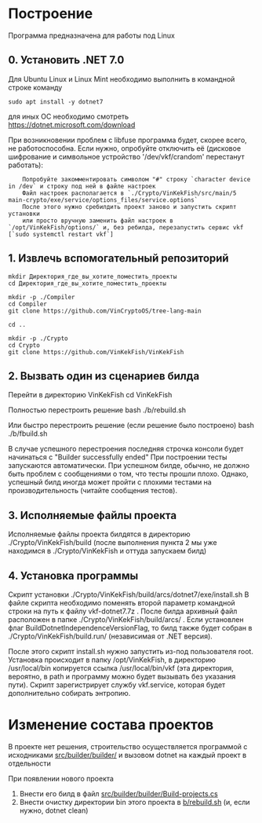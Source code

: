 # Построение

Программа предназначена для работы под Linux

## 0. Установить .NET 7.0

Для Ubuntu Linux и Linux Mint необходимо выполнить в командной строке команду
```
sudo apt install -y dotnet7
```
для иных ОС необходимо смотреть
https://dotnet.microsoft.com/download

При возникновении проблем с libfuse программа будет, скорее всего, не работоспособна. Если нужно, опробуйте отключить её (дисковое шифрование и символьное устройство '/dev/vkf/crandom' перестанут работать):
```
    Попробуйте закомментировать символом "#" строку `character device in /dev` и строку под ней в файле настроек
    Файл настроек располагается в `./Crypto/VinKekFish/src/main/5 main-crypto/exe/service/options_files/service.options`
    После этого нужно сребилдить проект заново и запустить скрипт установки
    или просто вручную заменить файл настроек в `/opt/VinKekFish/options/` и, без ребилда, перезапустить сервис vkf [`sudo systemctl restart vkf`]
```


## 1. Извлечь вспомогательный репозиторий
```
mkdir Директория_где_вы_хотите_поместить_проекты
cd Директория_где_вы_хотите_поместить_проекты

mkdir -p ./Compiler
cd Compiler
git clone https://github.com/VinCryptoOS/tree-lang-main

cd ..

mkdir -p ./Crypto
cd Crypto
git clone https://github.com/VinKekFish/VinKekFish
```

## 2. Вызвать один из сценариев билда
Перейти в директорию VinKekFish
cd VinKekFish


Полностью перестроить решение
bash ./b/rebuild.sh

Или быстро перестроить решение (если решение было построено)
bash ./b/fbuild.sh

В случае успешного перестроения последняя строчка консоли будет начинаться с
"Builder successfully ended"
При построении тесты запускаются автоматически. При успешном билде, обычно, не должно быть проблем с сообщениями о том, что тесты прошли плохо. Однако, успешный билд иногда может пройти с плохими тестами на производительность (читайте сообщения тестов).


## 3. Исполняемые файлы проекта
Исполняемые файлы проекта билдятся в директорию ./Crypto/VinKekFish/build
(после выполнения пункта 2 мы уже находимся в ./Crypto/VinKekFish и оттуда запускаем билд)

## 4. Установка программы

Скрипт установки ./Crypto/VinKekFish/build/arcs/dotnet7/exe/install.sh
В файле скрипта необходимо поменять второй параметр командной строки на путь к файлу vkf-dotnet7.7z . После билда архивный файл расположен в папке ./Crypto/VinKekFish/build/arcs/ .
Если установлен флаг BuildDotnetIndependenceVersionFlag, то билд также будет собран в ./Crypto/VinKekFish/build.run/ (независимая от .NET версия).

После этого скрипт install.sh нужно запустить из-под пользователя root. Установка происходит в папку /opt/VinKekFish, в директорию /usr/local/bin копируется ссылка /usr/local/bin/vkf (эта директория, вероятно, в path и программу можно будет вызывать без указания пути). Скрипт зарегистрирует службу vkf.service, которая будет дополнительно собирать энтропию.


# Изменение состава проектов

В проекте нет решения, строительство осуществляется программой с исходниками [src/builder/builder/](src/builder/builder/)
и вызовом dotnet на каждый проект в отдельности

При появлении нового проекта
1. Внести его билд в файл [src/builder/builder/Build-projects.cs](src/builder/builder/Build-projects.cs)
2. Внести очистку директории bin этого проекта в [b/rebuild.sh](b/rebuild.sh) (и, если нужно, dotnet clean)
